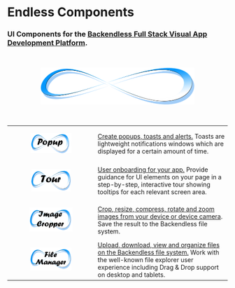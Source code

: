 # Endless Components


### UI Components for the [Backendless Full Stack Visual App Development Platform](https://backendless.com).

<br>

<p align="center">
  <img src="./assets/endlessLogo.png" width="70%"/>
</p>

<br>

| | |
| --- | --- |
| <p align="center"> [ <img src="./EndlessPopup/assets/IconPopup.png" width="50%"/> ](./EndlessPopup/README.md) | [Create popups, toasts and alerts.](./EndlessPopup/README.md) Toasts are lightweight notifications windows which are displayed for a certain amount of time. |
| <p align="center"> [ <img src="./EndlessTour/assets/iconTour.png" width="48%"/> ](./EndlessTour/README.md) | [User onboarding for your app.](./EndlessTour/README.md) Provide guidance for UI elements on your page in a step-by-step, interactive tour showing tooltips for each relevant screen area.  |
| <p align="center"> [ <img src="./EndlessImageCropper/assets/Icon.png" width="54%"/> ](./EndlessImageCropper/README.md) | [Crop, resize, compress, rotate and zoom images from your device or device camera](./EndlessImageCropper/README.md). Save the result to the Backendless file system.  |
| <p align="center"> [ <img src="./EndlessFileManager/assets/IconFilemanager.png" width="50%"/> ](./EndlessFileManager/README.md) | [Upload, download, view and organize files on the Backendless file system.](./EndlessFileManager/README.md) Work with the well-known file explorer user experience including Drag & Drop support on desktop and tablets. |

